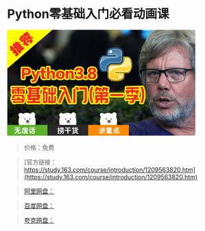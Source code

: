 # Python零基础入门必看动画课

![img](../../../assets/study163/free/3f3c61a301534de7a565ab282b6ebc35.png)

> 价格：免费

> [官方链接：https://study.163.com/course/introduction/1209563820.htm](https://study.163.com/course/introduction/1209563820.htm)

> [阿里网盘：]()

> [百度网盘：]()

> [夸克网盘：]()
